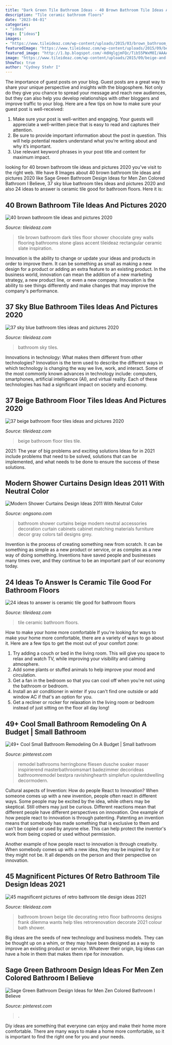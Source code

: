 ```yaml
---
title: "Dark Green Tile Bathroom Ideas - 40 Brown Bathroom Tile Ideas And Pictures 2020"
description: "Tile ceramic bathroom floors"
date: "2023-04-01"
categories:
- "ideas"
tags: ["ideas"]
images:
- "https://www.tileideaz.com/wp-content/uploads/2015/03/brown_bathroom_tile_29.jpg"
featuredImage: "https://www.tileideaz.com/wp-content/uploads/2015/09/beige-and-brown-vintage-bathroom1.jpg"
featured_image: "http://1.bp.blogspot.com/-HdHglgjmFQc/Tib55PWxM0I/AAAAAAAAGCk/aAFKgo-om5U/s1600/Shower-Curtains-designs-ideas-2011-4.jpg"
image: "https://www.tileideaz.com/wp-content/uploads/2015/09/beige-and-brown-vintage-bathroom1.jpg"
ShowToc: true
author: "Cydney Stehr I"
---
```



The importance of guest posts on your blog.
Guest posts are a great way to share your unique perspective and insights with the blogosphere. Not only do they give you chance to spread your message and reach new audiences, but they can also help you develop relationships with other bloggers and improve traffic to your blog. Here are a few tips on how to make sure your guest post is well-received: 
1. Make sure your post is well-written and engaging. Your guests will appreciate a well-written piece that is easy to read and captures their attention. 
2. Be sure to provide important information about the post in question. This will help potential readers understand what you’re writing about and why it’s important. 
3. Use relevant keyword phrases in your post title and content for maximum impact.

	

		
looking for 40 brown bathroom tile ideas and pictures 2020 you've visit to the right web. We have 8 Images about 40 brown bathroom tile ideas and pictures 2020 like Sage Green Bathroom Design Ideas for Men Zen Colored Bathroom I Believe, 37 sky blue bathroom tiles ideas and pictures 2020 and also 24 ideas to answer is ceramic tile good for bathroom floors. Here it is:
		
    
## 40 Brown Bathroom Tile Ideas And Pictures 2020

<img loading=lazy src="https://www.tileideaz.com/wp-content/uploads/2015/03/brown_bathroom_tile_29.jpg" onerror="this.onerror=null;this.src='https://tse1.mm.bing.net/th?id=OIP.JT0RagM4W_N-oplI0SBU_AHaLF&amp;pid=15.1';" alt="40 brown bathroom tile ideas and pictures 2020">

_Source: tileideaz.com_

>tile brown bathroom dark tiles floor shower chocolate grey walls flooring bathrooms stone glass accent tileideaz rectangular ceramic slate inspiration. 

	

Innovation is the ability to change or update your ideas and products in order to improve them. It can be something as small as making a new design for a product or adding an extra feature to an existing product. In the business world, innovation can mean the addition of a new marketing strategy, a new product line, or even a new company. Innovation is the ability to see things differently and make changes that may improve the company's performance.

    
## 37 Sky Blue Bathroom Tiles Ideas And Pictures 2020

<img loading=lazy src="https://www.tileideaz.com/wp-content/uploads/2015/06/62a15e620b73dfca0d6bb7a0447b191d.jpg" onerror="this.onerror=null;this.src='https://tse1.mm.bing.net/th?id=OIP.0KnzJLjr2dVBaw530PAr0gHaJ3&amp;pid=15.1';" alt="37 sky blue bathroom tiles ideas and pictures 2020">

_Source: tileideaz.com_

>bathroom sky tiles. 

	

Innovations in technology: What makes them different from other technologies?
Innovation is the term used to describe the different ways in which technology is changing the way we live, work, and interact. Some of the most commonly known advances in technology include: computers, smartphones, artificial intelligence (AI), and virtual reality. Each of these technologies has had a significant impact on society and economy.

    
## 37 Beige Bathroom Floor Tiles Ideas And Pictures 2020

<img loading=lazy src="https://www.tileideaz.com/wp-content/uploads/2015/03/beige_bathroom_floor_tiles_14.jpg" onerror="this.onerror=null;this.src='https://tse4.mm.bing.net/th?id=OIP.d4WuMzsq7mbk3UeDeZH9GQHaJ4&amp;pid=15.1';" alt="37 beige bathroom floor tiles ideas and pictures 2020">

_Source: tileideaz.com_

>beige bathroom floor tiles tile. 

	

2021: The year of big problems and exciting solutions
Ideas for in 2021 include problems that need to be solved, solutions that can be implemented, and what needs to be done to ensure the success of these solutions.

    
## Modern Shower Curtains Design Ideas 2011 With Neutral Color

<img loading=lazy src="http://1.bp.blogspot.com/-HdHglgjmFQc/Tib55PWxM0I/AAAAAAAAGCk/aAFKgo-om5U/s1600/Shower-Curtains-designs-ideas-2011-4.jpg" onerror="this.onerror=null;this.src='https://tse2.mm.bing.net/th?id=OIP.Nv6QR92QBRJjMP77myITfQHaJ3&amp;pid=15.1';" alt="Modern Shower Curtains Design Ideas 2011 With Neutral Color">

_Source: ongsono.com_

>bathroom shower curtains beige modern neutral accessories decoration curtain cabinets cabinet matching materials furniture decor gray colors tall designs grey. 

	

Invention is the process of creating something new from scratch. It can be something as simple as a new product or service, or as complex as a new way of doing something. Inventions have saved people and businesses many times over, and they continue to be an important part of our economy today.

    
## 24 Ideas To Answer Is Ceramic Tile Good For Bathroom Floors

<img loading=lazy src="https://www.tileideaz.com/wp-content/uploads/2015/08/1030.jpg" onerror="this.onerror=null;this.src='https://tse3.mm.bing.net/th?id=OIP.qCiIdc90zxwo6pMBcBkRmwHaJ3&amp;pid=15.1';" alt="24 ideas to answer is ceramic tile good for bathroom floors">

_Source: tileideaz.com_

>tile ceramic bathroom floors. 

	

How to make your home more comfortable
If you're looking for ways to make your home more comfortable, there are a variety of ways to go about it. Here are a few tips to get the most out of your comfort zone: 
1. Try adding a couch or bed in the living room. This will give you space to relax and watch TV, while improving your visibility and calming atmosphere. 
2. Add some plants or stuffed animals to help improve your mood and circulation. 
3. Get a fan in the bedroom so that you can cool off when you're not using the bathroom or bedroom. 
4. Install an air conditioner in winter if you can't find one outside or add window AC if that's an option for you. 
5. Get a recliner or rocker for relaxation in the living room or bedroom instead of just sitting on the floor all day long!

    
## 49+ Cool Small Bathroom Remodeling On A Budget | Small Bathroom

<img loading=lazy src="https://i.pinimg.com/736x/48/7c/1a/487c1aa6b9b4106bd10d12309459d718.jpg" onerror="this.onerror=null;this.src='https://tse2.mm.bing.net/th?id=OIP.qJtXjKMDQYA0qrNdmghJwwHaNK&amp;pid=15.1';" alt="49+ Cool Small Bathroom Remodeling On A Budget | Small bathroom">

_Source: pinterest.com_

>remodel bathrooms herringbone fliesen dusche soaker maser inspirierend masterbathroomsmart badezimmer decorideas bathroomremodel bestpra ravishinghearth simplefun opulentdwelling decormodern. 

	

Cultural aspects of Invention: How do people React to Innovation?
When someone comes up with a new invention, people often react in different ways. Some people may be excited by the idea, while others may be skeptical. Still others may just be curious. Different reactions mean that different people have different perspectives on innovation. 
One example of how people react to innovation is through patenting. Patenting an invention means that somebody has made something that is exclusive to them and can't be copied or used by anyone else. This can help protect the inventor's work from being copied or used without permission. 

Another example of how people react to innovation is through creativity. When somebody comes up with a new idea, they may be inspired by it or they might not be. It all depends on the person and their perspective on innovation.

    
## 45 Magnificent Pictures Of Retro Bathroom Tile Design Ideas 2021

<img loading=lazy src="https://www.tileideaz.com/wp-content/uploads/2015/09/beige-and-brown-vintage-bathroom1.jpg" onerror="this.onerror=null;this.src='https://tse2.mm.bing.net/th?id=OIP.r3PGuxaQ2U-_vctv3TXFOAHaLU&amp;pid=15.1';" alt="45 magnificent pictures of retro bathroom tile design ideas 2021">

_Source: tileideaz.com_

>bathroom brown beige tile decorating retro floor bathrooms designs frank dilemma wants help tiles retrorenovation decorate 2021 colour bath shower. 

	

Big ideas are the seeds of new technology and business models. They can be thought up on a whim, or they may have been designed as a way to improve an existing product or service. Whatever their origin, big ideas can have a hole in them that makes them ripe for innovation.

    
## Sage Green Bathroom Design Ideas For Men Zen Colored Bathroom I Believe

<img loading=lazy src="https://i.pinimg.com/736x/40/72/58/407258acbbfda208521085ad53a41caa.jpg" onerror="this.onerror=null;this.src='https://tse1.mm.bing.net/th?id=OIP.DOwmkqeuM9Zuxeamh6a-hAHaLH&amp;pid=15.1';" alt="Sage Green Bathroom Design Ideas for Men Zen Colored Bathroom I Believe">

_Source: pinterest.com_

>. 

	

Diy ideas are something that everyone can enjoy and make their home more comfortable. There are many ways to make a home more comfortable, so it is important to find the right one for you and your needs.

